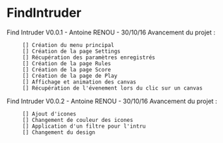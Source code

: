 # FindIntruder
Find Intruder V0.0.1 - Antoine RENOU - 30/10/16
         Avancement du projet : 
         
         [] Création du menu principal       
         [] Création de la page Settings        
         [] Récupération des paramètres enregistrés       
         [] Création de la page Rules        
         [] Création de la page Score       
         [] Création de la page de Play
         [] Affichage et animation des canvas
         [] Récupération de l'évenement lors du clic sur un canvas

Find Intruder V0.0.2 - Antoine RENOU - 30/10/16
         Avancement du projet : 
         
         [] Ajout d'icones     
         [] Changement de couleur des icones
         [] Application d'un filtre pour l'intru  
         [] Changement du design
